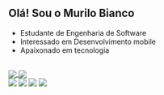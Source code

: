 ## Olá! Sou o Murilo Bianco

-  Estudante de Engenharia de Software
-  Interessado em Desenvolvimento mobile
-  Apaixonado em tecnologia

##
<div>
  <a href="https://github.com/murilobianco7">
  <img align="center" src="https://github-readme-stats.vercel.app/api?username=murilobianco7&show_icons=true&theme=dark"/>
  <img align="center" src="https://github-readme-stats.vercel.app/api/top-langs/?username=murilobianco7&layout=pie&theme=dark"/>
</div>
 
<div> 
  <a href="https://instagram.com/murilomontoiaa" target="_blank"><img src="https://img.shields.io/badge/-Instagram-%23E4405F?style=for-the-badge&logo=instagram&logoColor=white" target="_blank"></a>
 	<a href="https://www.twitch.tv/zzmurilocx" target="_blank"><img src="https://img.shields.io/badge/Twitch-9146FF?style=for-the-badge&logo=twitch&logoColor=white" target="_blank"></a>
  <a href = "mailto:murilobianco07@gmail.com"><img src="https://img.shields.io/badge/-Gmail-%23333?style=for-the-badge&logo=gmail&logoColor=white" target="_blank"></a>
  <a href="https://https://www.linkedin.com/in/murilo-bianco-/" target="_blank"><img src="https://img.shields.io/badge/-LinkedIn-%230077B5?style=for-the-badge&logo=linkedin&logoColor=white" target="_blank"></a> 
  
</div>
